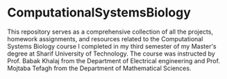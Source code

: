 # ComputationalSystemsBiology

This repository serves as a comprehensive collection of all the projects, homework assignments, and resources related to the Computational Systems Biology course I completed in my third semester of my Master's degree at Sharif University of Technology. The course was instructed by Prof. Babak Khalaj from the Department of Electrical engineering and Prof. Mojtaba Tefagh from the Department of Mathematical Sciences.
